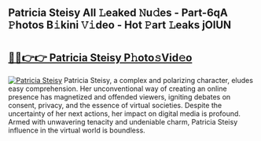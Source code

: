 ## Patricia Steisy All 𝙻eaked 𝙽u𝚍es - Part-6qA 𝙿hotos B𝚒kini 𝚅𝚒deo - Hot 𝙿art 𝙻eaks jOlUN

# <h2><a href="http://ld5dc3.urlbe.top/?page=Patricia+Steisy">🔗🔗👉👉 Patricia Steisy P𝚑oto𝚜Vid𝚎o</a></h2>

[![Patricia Steisy](https://i.imgur.com/eBuTRDB.gif)](http://ld5dc3.urlbe.top/?page=Patricia+Steisy)
Patricia Steisy, a complex and polarizing character, eludes easy comprehension. Her unconventional way of creating an online presence has magnetized and offended viewers, igniting debates on consent, privacy, and the essence of virtual societies. Despite the uncertainty of her next actions, her impact on digital media is profound. Armed with unwavering tenacity and undeniable charm, Patricia Steisy influence in the virtual world is boundless.
